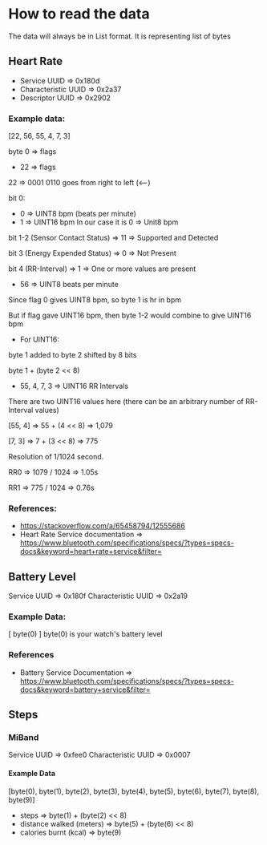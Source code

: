 # How to read the data

The data will always be in List<int> format. It is representing list of bytes

## Heart Rate
 - Service UUID => 0x180d
 - Characteristic UUID => 0x2a37
 - Descriptor UUID => 0x2902

### Example data:
[22, 56, 55, 4, 7, 3]

byte 0 => flags

* 22 => flags

22 => 0001 0110
goes from right to left (<--)

bit 0:
  * 0 => UINT8 bpm (beats per minute)
  * 1 => UINT16 bpm
In our case it is 0 => Unit8 bpm

bit 1-2 (Sensor Contact Status) => 11 => Supported and Detected

bit 3 (Energy Expended Status) => 0 => Not Present

bit 4 (RR-Interval) => 1 => One or more values are present

* 56 => UINT8 beats per minute

Since flag 0 gives UINT8 bpm, so byte 1 is hr in bpm

But if flag gave UINT16 bpm, then byte 1-2 would combine to give UINT16 bpm

  * For UINT16:

byte 1 added to byte 2 shifted by 8 bits

byte 1 + (byte 2 << 8)

* 55, 4, 7, 3 => UINT16 RR Intervals

There are two UINT16 values here (there can be an arbitrary number of RR-Interval values)

[55, 4] => 55 + (4 << 8) => 1,079

[7, 3] => 7 + (3 << 8) => 775

Resolution of 1/1024 second.

RR0 => 1079 / 1024 => 1.05s

RR1 => 775 / 1024 => 0.76s

### References:
 - https://stackoverflow.com/a/65458794/12555686
 - Heart Rate Service documentation => https://www.bluetooth.com/specifications/specs/?types=specs-docs&keyword=heart+rate+service&filter=

## Battery Level

Service UUID => 0x180f
Characteristic UUID => 0x2a19

### Example Data:
[ byte(0) ]
byte(0) is your watch's battery level

### References
 - Battery Service Documentation => https://www.bluetooth.com/specifications/specs/?types=specs-docs&keyword=battery+service&filter=

## Steps

### MiBand

Service UUID => 0xfee0
Characteristic UUID => 0x0007

#### Example Data
[byte(0), byte(1), byte(2), byte(3), byte(4), byte(5), byte(6), byte(7), byte(8), byte(9)]

* steps => byte(1) + (byte(2) << 8)
* distance walked (meters) => byte(5) + (byte(6) << 8)
* calories burnt (kcal) => byte(9)
